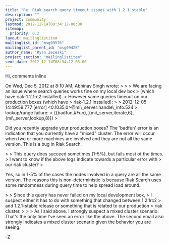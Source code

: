 ```yaml
---
title: "Re: Riak search query timeout issues with 1.2.1 stable"
description: ""
project: community
lastmod: 2012-12-14T08:34:12-08:00
sitemap:
  priority: 0.2
layout: mailinglistitem
mailinglist_id: "msg09576"
mailinglist_parent_id: "msg09428"
author_name: "Ryan Zezeski"
project_section: "mailinglistitem"
sent_date: 2012-12-14T08:34:12-08:00
---
```



Hi, comments inline

On Wed, Dec 5, 2012 at 8:10 AM, Abhinav Singh wrote:
&gt;
&gt;
&gt; We are facing an issue where search queries works fine on my local dev box
&gt; (which have riak-1.2.1rc2 installed).
&gt; However same queries timeout on our production boxes (which have
&gt; riak-1.2.1 installed):
&gt;
&gt; 2012-12-05 14:49:59.777 [error] &lt;0.1035.0&gt;@mi\\_server:handle\\_info:524
&gt; lookup/range failure:
&gt; {{badfun,#Fun},[{mi\\_server,iterate,6},{mi\\_server,lookup,8}]}
&gt;

Did you recently upgrade your production boxes? The 'badfun' error is an
indication that you currently have a "mixed" cluster. The error will occur
when two or more machines are involved and they are not all the same
version. This is a bug in Riak Search.


&gt;
&gt; This query does succeed sometimes (1-5%), but fails most of the times.
&gt; I want to know if the above logs indicate towards a particular error with
&gt; our riak cluster?
&gt;

Yes, so in 1-5% of the cases the nodes involved in a query are all the same
version. The reasons this is non-deterministic is because Riak Search uses
some randomness during query time to help spread load around.


&gt;
&gt; Since this query has never failed on my local development box,
&gt; I suspect either it has to do with something that changed between 1.2.1rc2
&gt; and 1.2.1-stable release or something that is related to our production
&gt; riak cluster.
&gt;
&gt;
&gt;
As I said above. I strongly suspect a mixed cluster scenario. That's the
only time I've seen an error like the above. The second email also
strongly indicates a mixed cluster scenario given the behavior you are
seeing.

-Z
